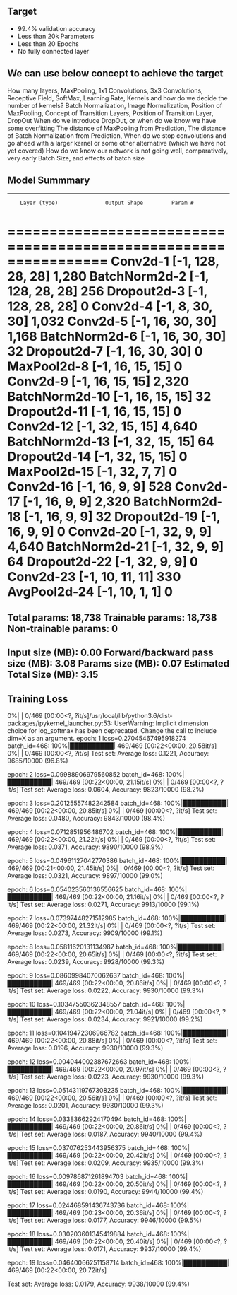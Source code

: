 ## Target
 - 99.4% validation accuracy
 - Less than 20k Parameters
 - Less than 20 Epochs
 - No fully connected layer

## We can use below concept to achieve the target
How many layers,
MaxPooling,
1x1 Convolutions,
3x3 Convolutions,
Receptive Field,
SoftMax,
Learning Rate,
Kernels and how do we decide the number of kernels?
Batch Normalization,
Image Normalization,
Position of MaxPooling,
Concept of Transition Layers,
Position of Transition Layer,
DropOut
When do we introduce DropOut, or when do we know we have some overfitting
The distance of MaxPooling from Prediction,
The distance of Batch Normalization from Prediction,
When do we stop convolutions and go ahead with a larger kernel or some other alternative (which we have not yet covered)
How do we know our network is not going well, comparatively, very early
Batch Size, and effects of batch size

## Model Summmary

----------------------------------------------------------------
        Layer (type)               Output Shape         Param #
================================================================
            Conv2d-1          [-1, 128, 28, 28]           1,280
       BatchNorm2d-2          [-1, 128, 28, 28]             256
         Dropout2d-3          [-1, 128, 28, 28]               0
            Conv2d-4            [-1, 8, 30, 30]           1,032
            Conv2d-5           [-1, 16, 30, 30]           1,168
       BatchNorm2d-6           [-1, 16, 30, 30]              32
         Dropout2d-7           [-1, 16, 30, 30]               0
         MaxPool2d-8           [-1, 16, 15, 15]               0
            Conv2d-9           [-1, 16, 15, 15]           2,320
      BatchNorm2d-10           [-1, 16, 15, 15]              32
        Dropout2d-11           [-1, 16, 15, 15]               0
           Conv2d-12           [-1, 32, 15, 15]           4,640
      BatchNorm2d-13           [-1, 32, 15, 15]              64
        Dropout2d-14           [-1, 32, 15, 15]               0
        MaxPool2d-15             [-1, 32, 7, 7]               0
           Conv2d-16             [-1, 16, 9, 9]             528
           Conv2d-17             [-1, 16, 9, 9]           2,320
      BatchNorm2d-18             [-1, 16, 9, 9]              32
        Dropout2d-19             [-1, 16, 9, 9]               0
           Conv2d-20             [-1, 32, 9, 9]           4,640
      BatchNorm2d-21             [-1, 32, 9, 9]              64
        Dropout2d-22             [-1, 32, 9, 9]               0
           Conv2d-23           [-1, 10, 11, 11]             330
        AvgPool2d-24             [-1, 10, 1, 1]               0
================================================================
Total params: 18,738
Trainable params: 18,738
Non-trainable params: 0
----------------------------------------------------------------
Input size (MB): 0.00
Forward/backward pass size (MB): 3.08
Params size (MB): 0.07
Estimated Total Size (MB): 3.15
----------------------------------------------------------------

## Training Loss

  0%|          | 0/469 [00:00<?, ?it/s]/usr/local/lib/python3.6/dist-packages/ipykernel_launcher.py:53: UserWarning: Implicit dimension choice for log_softmax has been deprecated. Change the call to include dim=X as an argument.
epoch: 1 loss=0.27045467495918274 batch_id=468: 100%|██████████| 469/469 [00:22<00:00, 20.58it/s]
  0%|          | 0/469 [00:00<?, ?it/s]
Test set: Average loss: 0.1221, Accuracy: 9685/10000 (96.8%)

epoch: 2 loss=0.09988906979560852 batch_id=468: 100%|██████████| 469/469 [00:22<00:00, 21.15it/s]
  0%|          | 0/469 [00:00<?, ?it/s]
Test set: Average loss: 0.0604, Accuracy: 9823/10000 (98.2%)

epoch: 3 loss=0.20125557482242584 batch_id=468: 100%|██████████| 469/469 [00:22<00:00, 20.85it/s]
  0%|          | 0/469 [00:00<?, ?it/s]
Test set: Average loss: 0.0480, Accuracy: 9843/10000 (98.4%)

epoch: 4 loss=0.0712851956486702 batch_id=468: 100%|██████████| 469/469 [00:22<00:00, 21.22it/s]
  0%|          | 0/469 [00:00<?, ?it/s]
Test set: Average loss: 0.0371, Accuracy: 9890/10000 (98.9%)

epoch: 5 loss=0.04961127042770386 batch_id=468: 100%|██████████| 469/469 [00:21<00:00, 21.45it/s]
  0%|          | 0/469 [00:00<?, ?it/s]
Test set: Average loss: 0.0321, Accuracy: 9897/10000 (99.0%)

epoch: 6 loss=0.054023560136556625 batch_id=468: 100%|██████████| 469/469 [00:22<00:00, 21.16it/s]
  0%|          | 0/469 [00:00<?, ?it/s]
Test set: Average loss: 0.0271, Accuracy: 9913/10000 (99.1%)

epoch: 7 loss=0.07397448271512985 batch_id=468: 100%|██████████| 469/469 [00:22<00:00, 21.32it/s]
  0%|          | 0/469 [00:00<?, ?it/s]
Test set: Average loss: 0.0273, Accuracy: 9909/10000 (99.1%)

epoch: 8 loss=0.05811620131134987 batch_id=468: 100%|██████████| 469/469 [00:22<00:00, 20.65it/s]
  0%|          | 0/469 [00:00<?, ?it/s]
Test set: Average loss: 0.0239, Accuracy: 9928/10000 (99.3%)

epoch: 9 loss=0.08609984070062637 batch_id=468: 100%|██████████| 469/469 [00:22<00:00, 20.86it/s]
  0%|          | 0/469 [00:00<?, ?it/s]
Test set: Average loss: 0.0222, Accuracy: 9930/10000 (99.3%)

epoch: 10 loss=0.10347550362348557 batch_id=468: 100%|██████████| 469/469 [00:22<00:00, 21.04it/s]
  0%|          | 0/469 [00:00<?, ?it/s]
Test set: Average loss: 0.0234, Accuracy: 9921/10000 (99.2%)

epoch: 11 loss=0.10419472306966782 batch_id=468: 100%|██████████| 469/469 [00:22<00:00, 20.88it/s]
  0%|          | 0/469 [00:00<?, ?it/s]
Test set: Average loss: 0.0196, Accuracy: 9930/10000 (99.3%)

epoch: 12 loss=0.004044002387672663 batch_id=468: 100%|██████████| 469/469 [00:22<00:00, 20.97it/s]
  0%|          | 0/469 [00:00<?, ?it/s]
Test set: Average loss: 0.0223, Accuracy: 9930/10000 (99.3%)

epoch: 13 loss=0.05143119767308235 batch_id=468: 100%|██████████| 469/469 [00:22<00:00, 20.56it/s]
  0%|          | 0/469 [00:00<?, ?it/s]
Test set: Average loss: 0.0201, Accuracy: 9930/10000 (99.3%)

epoch: 14 loss=0.03383662924170494 batch_id=468: 100%|██████████| 469/469 [00:22<00:00, 20.86it/s]
  0%|          | 0/469 [00:00<?, ?it/s]
Test set: Average loss: 0.0187, Accuracy: 9940/10000 (99.4%)

epoch: 15 loss=0.037076253443956375 batch_id=468: 100%|██████████| 469/469 [00:22<00:00, 20.42it/s]
  0%|          | 0/469 [00:00<?, ?it/s]
Test set: Average loss: 0.0209, Accuracy: 9935/10000 (99.3%)

epoch: 16 loss=0.009786871261894703 batch_id=468: 100%|██████████| 469/469 [00:22<00:00, 20.50it/s]
  0%|          | 0/469 [00:00<?, ?it/s]
Test set: Average loss: 0.0190, Accuracy: 9944/10000 (99.4%)

epoch: 17 loss=0.024468591436743736 batch_id=468: 100%|██████████| 469/469 [00:23<00:00, 20.36it/s]
  0%|          | 0/469 [00:00<?, ?it/s]
Test set: Average loss: 0.0177, Accuracy: 9946/10000 (99.5%)

epoch: 18 loss=0.030203601345419884 batch_id=468: 100%|██████████| 469/469 [00:22<00:00, 20.40it/s]
  0%|          | 0/469 [00:00<?, ?it/s]
Test set: Average loss: 0.0171, Accuracy: 9937/10000 (99.4%)

epoch: 19 loss=0.04640066251158714 batch_id=468: 100%|██████████| 469/469 [00:22<00:00, 20.72it/s]

Test set: Average loss: 0.0179, Accuracy: 9938/10000 (99.4%)
